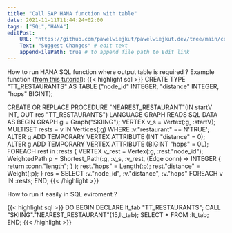 ```yaml
---
title: "Call SAP HANA function with table"
date: 2021-11-11T11:44:24+02:00
tags: ["SQL","HANA"]
editPost:
    URL: "https://github.com/pawelwiejkut/pawelwiejkut.dev/tree/main/content"
    Text: "Suggest Changes" # edit text
    appendFilePath: true # to append file path to Edit link
---
```


How to run HANA SQL function where output table is required ?
Example function ([from this tutorial](https://developers.sap.com/tutorials/hana-graph-overview-graphscript.html)):
{{< highlight sql >}}
CREATE TYPE "TT_RESTAURANTS" AS TABLE ("node_id" INTEGER, "distance" INTEGER, "hops" BIGINT);


CREATE OR REPLACE PROCEDURE "NEAREST_RESTAURANT"(IN startV INT, OUT res "TT_RESTAURANTS")
LANGUAGE GRAPH READS SQL DATA AS
BEGIN
	GRAPH g = Graph("SKIING");
	VERTEX v_s = Vertex(:g, :startV);
	MULTISET<Vertex> rests = v IN Vertices(:g) WHERE :v."restaurant" == N'TRUE';
	ALTER g ADD TEMPORARY VERTEX ATTRIBUTE (INT "distance" = 0);
	ALTER g ADD TEMPORARY VERTEX ATTRIBUTE (BIGINT "hops" = 0L);
	FOREACH rest in :rests {
		VERTEX v_rest = Vertex(:g, :rest."node_id");
		WeightedPath<INT> p = Shortest_Path(:g, :v_s, :v_rest, (Edge conn) => INTEGER { return :conn."length"; } );
		rest."hops" = Length(:p);
		rest."distance" = Weight(:p);
	}
	res = SELECT :v."node_id", :v."distance", :v."hops" FOREACH v IN :rests;
END;
{{< /highlight >}}

How to run it easily in SQL eviroment ?

{{< highlight sql >}}
DO 
BEGIN
DECLARE lt_tab "TT_RESTAURANTS";
CALL "SKIING"."NEAREST_RESTAURANT"(15,lt_tab);
SELECT * FROM :lt_tab;
END;
{{< /highlight >}}



